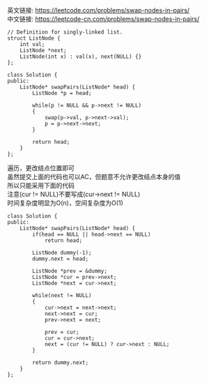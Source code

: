 
英文链接: https://leetcode.com/problems/swap-nodes-in-pairs/  
中文链接: https://leetcode-cn.com/problems/swap-nodes-in-pairs/

```
// Definition for singly-linked list.
struct ListNode {
    int val;
    ListNode *next;
    ListNode(int x) : val(x), next(NULL) {}
};
```



```
class Solution {
public:
    ListNode* swapPairs(ListNode* head) {
        ListNode *p = head;

        while(p != NULL && p->next != NULL)
        {
            swap(p->val, p->next->val);
            p = p->next->next;
        }

        return head;
    }
};
```

遍历，更改结点位置即可   
虽然提交上面的代码也可以AC，但题意不允许更改结点本身的值   
所以只能采用下面的代码   
注意(cur != NULL)不要写成(cur->next != NULL)   
时间复杂度明显为O(n)，空间复杂度为O(1)

```
class Solution {
public:
    ListNode* swapPairs(ListNode* head) {
        if(head == NULL || head->next == NULL)
            return head;

        ListNode dummy(-1);
        dummy.next = head;

        ListNode *prev = &dummy;
        ListNode *cur = prev->next;
        ListNode *next = cur->next;

        while(next != NULL)
        {
            cur->next = next->next;
            next->next = cur;
            prev->next = next;

            prev = cur;
            cur = cur->next;
            next = (cur != NULL) ? cur->next : NULL;
        }

        return dummy.next;
    }
};
```
